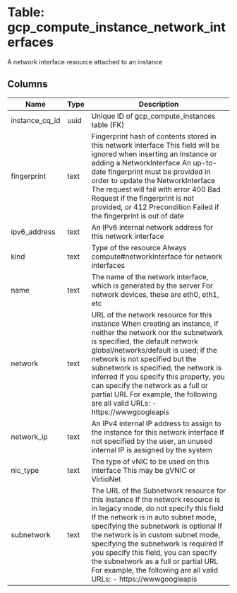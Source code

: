 
# Table: gcp_compute_instance_network_interfaces
A network interface resource attached to an instance
## Columns
| Name        | Type           | Description  |
| ------------- | ------------- | -----  |
|instance_cq_id|uuid|Unique ID of gcp_compute_instances table (FK)|
|fingerprint|text|Fingerprint hash of contents stored in this network interface This field will be ignored when inserting an Instance or adding a NetworkInterface An up-to-date fingerprint must be provided in order to update the NetworkInterface The request will fail with error 400 Bad Request if the fingerprint is not provided, or 412 Precondition Failed if the fingerprint is out of date|
|ipv6_address|text|An IPv6 internal network address for this network interface|
|kind|text|Type of the resource Always compute#networkInterface for network interfaces|
|name|text|The name of the network interface, which is generated by the server For network devices, these are eth0, eth1, etc|
|network|text|URL of the network resource for this instance When creating an instance, if neither the network nor the subnetwork is specified, the default network global/networks/default is used; if the network is not specified but the subnetwork is specified, the network is inferred  If you specify this property, you can specify the network as a full or partial URL For example, the following are all valid URLs: - https://wwwgoogleapis|
|network_ip|text|An IPv4 internal IP address to assign to the instance for this network interface If not specified by the user, an unused internal IP is assigned by the system|
|nic_type|text|The type of vNIC to be used on this interface This may be gVNIC or VirtioNet|
|subnetwork|text|The URL of the Subnetwork resource for this instance If the network resource is in legacy mode, do not specify this field If the network is in auto subnet mode, specifying the subnetwork is optional If the network is in custom subnet mode, specifying the subnetwork is required If you specify this field, you can specify the subnetwork as a full or partial URL For example, the following are all valid URLs: - https://wwwgoogleapis|

